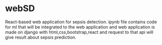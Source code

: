# webSD
React-based web application for sepsis detection.
ipynb file contains code for ml that will be integrated to the web application and web application is made on django with html,css,bootstrap,react and request to that api will give result about sepsis prediction.
